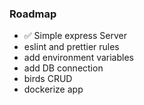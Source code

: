 ### Roadmap

- ✅ Simple express Server
- eslint and prettier rules
- add environment variables
- add DB connection
- birds CRUD
- dockerize app
